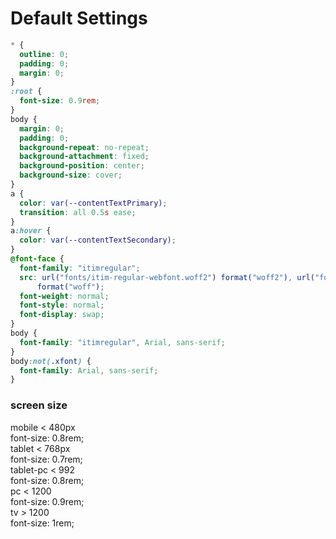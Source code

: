 # Default Settings

```css
* {
  outline: 0;
  padding: 0;
  margin: 0;
}
:root {
  font-size: 0.9rem;
}
body {
  margin: 0;
  padding: 0;
  background-repeat: no-repeat;
  background-attachment: fixed;
  background-position: center;
  background-size: cover;
}
a {
  color: var(--contentTextPrimary);
  transition: all 0.5s ease;
}
a:hover {
  color: var(--contentTextSecondary);
}
@font-face {
  font-family: "itimregular";
  src: url("fonts/itim-regular-webfont.woff2") format("woff2"), url("fonts/itim-regular-webfont.woff")
      format("woff");
  font-weight: normal;
  font-style: normal;
  font-display: swap;
}
body {
  font-family: "itimregular", Arial, sans-serif;
}
body:not(.xfont) {
  font-family: Arial, sans-serif;
}
```

### screen size

mobile < 480px
<br>
font-size: 0.8rem;
<br>
tablet < 768px
<br>
font-size: 0.7rem;
<br>
tablet-pc < 992
<br>
font-size: 0.8rem;
<br>
pc < 1200
<br>
font-size: 0.9rem;
<br>
tv > 1200
<br>
font-size: 1rem;
